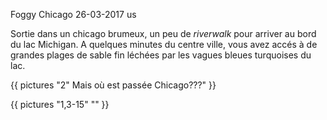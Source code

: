 Foggy Chicago
26-03-2017
us

Sortie dans un chicago brumeux, un peu de *riverwalk* pour arriver au bord du lac Michigan. A quelques minutes du centre ville, vous avez accés à de grandes plages de sable fin léchées par les vagues bleues turquoises du lac.

{{ pictures "2" Mais où est passée Chicago???" }}

{{ pictures "1,3-15" "" }}
